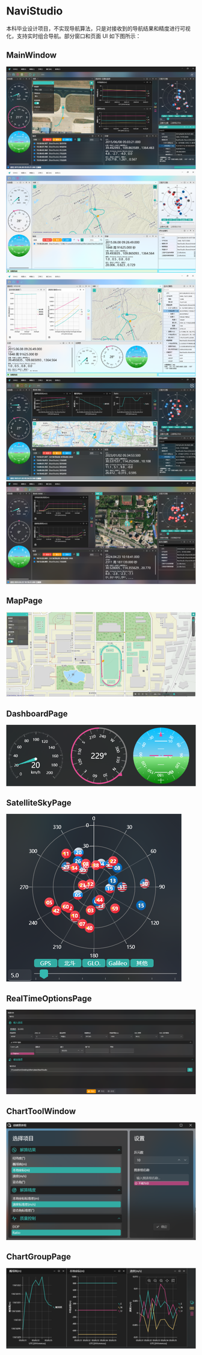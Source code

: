 # NaviStudio
本科毕业设计项目，不实现导航算法，只是对接收到的导航结果和精度进行可视化，支持实时组合导航。部分窗口和页面 UI 如下图所示：
## MainWindow
![MainWindow](figures/main_window.png "MainWindow")
![MainWindow(Light)](figures/main_window_light.png "MainWindow(Light)")
![MainWindow(Docking)](figures/main_window_docking.png "MainWindow(Docking)")
![MainWindow(Car)](figures/car_simulation_environment_ui.png "MainWindow(Car)")
![MainWindow(Pedestrian)](figures/real_environment_ui.png "MainWindow(Pedestrian)")
## MapPage
![MapPage](figures/map_page.png "MapPage")
## DashboardPage
![DashboardPage](figures/dashboard_page.png "DashboardPage")
## SatelliteSkyPage
![SatelliteSkyPage](figures/satellite_sky_page.png "SatelliteSkyPage")
## RealTimeOptionsPage
![RealTimeOptionsPage](figures/realtime_options_page.png "RealTimeOptionsPage")
## ChartToolWindow
![ChartToolWindow](figures/chart_tool_window.png "ChartToolWindow")
## ChartGroupPage
![ChartGroupPage](figures/chart_group_page.png "ChartGroupPage")
